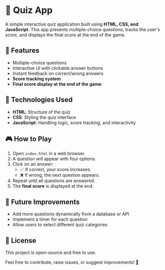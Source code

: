 # 📝 Quiz App

A simple interactive quiz application built using **HTML, CSS, and JavaScript**. This app presents multiple-choice questions, tracks the user's score, and displays the final score at the end of the game.

## 🚀 Features
- Multiple-choice questions
- Interactive UI with clickable answer buttons
- Instant feedback on correct/wrong answers
- **Score tracking system**
- **Final score display at the end of the game**

## 📌 Technologies Used
- **HTML**: Structure of the quiz
- **CSS**: Styling the quiz interface
- **JavaScript**: Handling logic, score tracking, and interactivity

## 🎮 How to Play
1. Open `index.html` in a web browser.
2. A question will appear with four options.
3. Click on an answer:
   - ✅ If correct, your score increases.
   - ❌ If wrong, the next question appears.
4. Repeat until all questions are answered.
5. The **final score** is displayed at the end.

## 🎯 Future Improvements
- Add more questions dynamically from a database or API
- Implement a timer for each question
- Allow users to select different quiz categories

## 📌 License
This project is open-source and free to use.

Feel free to contribute, raise issues, or suggest improvements! 🚀
